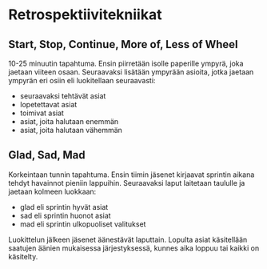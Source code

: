 # Retrospektiivitekniikat

## Start, Stop, Continue, More of, Less of Wheel

10-25 minuutin tapahtuma.
Ensin piirretään isolle paperille ympyrä, joka jaetaan viiteen osaan.
Seuraavaksi lisätään ympyrään asioita, jotka jaetaan ympyrän eri osiin eli luokitellaan seuraavasti:

- seuraavaksi tehtävät asiat
- lopetettavat asiat
- toimivat asiat
- asiat, joita halutaan enemmän
- asiat, joita halutaan vähemmän

## Glad, Sad, Mad

Korkeintaan tunnin tapahtuma.
Ensin tiimin jäsenet kirjaavat sprintin aikana tehdyt havainnot pieniin lappuihin.
Seuraavaksi laput laitetaan taululle ja jaetaan kolmeen luokkaan:

- glad eli sprintin hyvät asiat
- sad eli sprintin huonot asiat
- mad eli sprintin ulkopuoliset valitukset

Luokittelun jälkeen jäsenet äänestävät laputtain.
Lopulta asiat käsitellään saatujen äänien mukaisessa järjestyksessä, kunnes aika loppuu tai kaikki on käsitelty.
